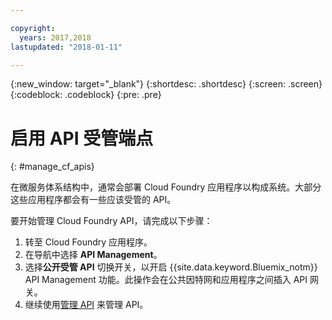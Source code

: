 ```yaml
---

copyright:
  years: 2017,2018
lastupdated: "2018-01-11"

---
```



{:new_window: target="_blank"}
{:shortdesc: .shortdesc}
{:screen: .screen}
{:codeblock: .codeblock}
{:pre: .pre}

# 启用 API 受管端点
{: #manage_cf_apis}

在微服务体系结构中，通常会部署 Cloud Foundry 应用程序以构成系统。大部分这些应用程序都会有一些应该受管的 API。

要开始管理 Cloud Foundry API，请完成以下步骤：

1. 转至 Cloud Foundry 应用程序。
2. 在导航中选择 **API Management**。
3. 选择**公开受管 API** 切换开关，以开启 {{site.data.keyword.Bluemix_notm}} API Management 功能。此操作会在公共因特网和应用程序之间插入 API 网关。
4. 继续使用[管理 API](manage_apis.html) 来管理 API。

